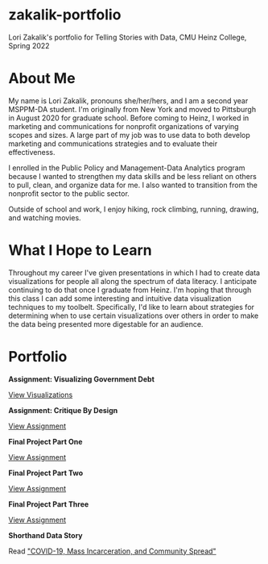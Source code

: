 # zakalik-portfolio
Lori Zakalik's portfolio for Telling Stories with Data, CMU Heinz College, Spring 2022

# About Me
My name is Lori Zakalik, pronouns she/her/hers, and I am a second year MSPPM-DA student. I'm originally from New York and moved to Pittsburgh in August 2020 for graduate school. Before coming to Heinz, I worked in marketing and communications for nonprofit organizations of varying scopes and sizes. A large part of my job was to use data to both develop marketing and communications strategies and to evaluate their effectiveness. 

I enrolled in the Public Policy and Management-Data Analytics program because I wanted to strengthen my data skills and be less reliant on others to pull, clean, and organize data for me. I also wanted to transition from the nonprofit sector to the public sector. 

Outside of school and work, I enjoy hiking, rock climbing, running, drawing, and watching movies. 

# What I Hope to Learn
Throughout my career I've given presentations in which I had to create data visualizations for people all along the spectrum of data literacy. I anticipate continuing to do that once I graduate from Heinz. I'm hoping that through this class I can add some interesting and intuitive data visualization techniques to my toolbelt. Specifically, I'd like to learn about strategies for determining when to use certain visualizations over others in order to make the data being presented more digestable for an audience. 

# Portfolio
**Assignment: Visualizing Government Debt**

[View Visualizations](https://lzak88.github.io/zakalik-portfolio/datavizhw2.html)

**Assignment: Critique By Design**

[View Assignment](https://lzak88.github.io/zakalik-portfolio/hw3-4.html)

**Final Project Part One**

[View Assignment](https://lzak88.github.io/zakalik-portfolio/final-project-part-1.html)

**Final Project Part Two**

[View Assignment](https://lzak88.github.io/zakalik-portfolio/final-project-part-2.html)

**Final Project Part Three**

[View Assignment](https://lzak88.github.io/zakalik-portfolio/final-project-part-3.html)

**Shorthand Data Story**

Read ["COVID-19, Mass Incarceration, and Community Spread"](https://carnegiemellon.shorthandstories.com/mass-incarceration-and-the-covid-19-pandemic/index.html)
